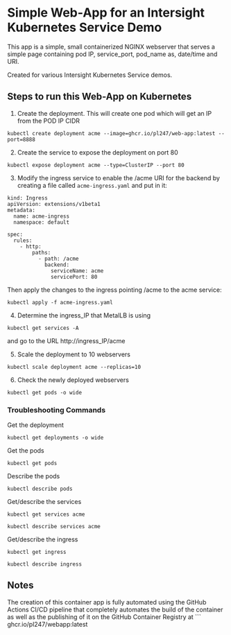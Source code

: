 
# Simple Web-App for an Intersight Kubernetes Service Demo

This app is a simple, small containerized NGINX webserver that serves a simple page containing pod IP, service_port, pod_name as, date/time and URI.

Created for various Intersight Kubernetes Service demos.

## Steps to run this Web-App on Kubernetes

1. Create the deployment. This will create one pod which will get an IP from the POD IP CIDR

```
kubectl create deployment acme --image=ghcr.io/pl247/web-app:latest --port=8888
```

2. Create the service to expose the deployment on port 80

```
kubectl expose deployment acme --type=ClusterIP --port 80
```

3. Modify the ingress service to enable the /acme URI for the backend by creating a file called `acme-ingress.yaml` and put in it:

```
kind: Ingress
apiVersion: extensions/v1beta1
metadata:
  name: acme-ingress
  namespace: default
  
spec:
  rules:
    - http:
        paths:
          - path: /acme
            backend:
              serviceName: acme
              servicePort: 80
```

Then apply the changes to the ingress pointing /acme to the acme service:

```
kubectl apply -f acme-ingress.yaml
```

4. Determine the ingress_IP that MetalLB is using

```
kubectl get services -A
``` 

and go to the URL http://ingress_IP/acme

5. Scale the deployment to 10 webservers

```
kubectl scale deployment acme --replicas=10
```

6. Check the newly deployed webservers

```
kubectl get pods -o wide
```


### Troubleshooting Commands

Get the deployment

`kubectl get deployments -o wide`

Get the pods

`kubectl get pods`

Describe the pods

`kubectl describe pods`

Get/describe the services

`kubectl get services acme`

`kubectl describe services acme`

Get/describe the ingress

`kubectl get ingress`

`kubectl describe ingress`


## Notes

The creation of this container app is fully automated using the GitHub Actions CI/CD pipeline that completely automates the build of the container as well as the publishing of it on the GitHub Container Registry at ```
ghcr.io/pl247/webapp:latest
```


